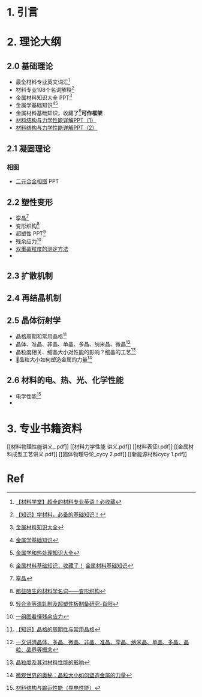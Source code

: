 # 1. 引言 

# 2. 理论大纲 
## 2.0 基础理论 
- 最全材料专业英文词汇[^1]
- 材料专业108个名词解释[^2]
- 金属材料知识大全 PPT[^3]
- 金属学基础知识[^4][^5]
- 金属材料基础知识，收藏了[^6]**可作框架**
- [材料结构与力学性能详解PPT（1）](https://mp.weixin.qq.com/s/tqOAuePAzVni-XXxYqPpzw)
- [材料结构与力学性能详解PPT（2）](https://mp.weixin.qq.com/s/OX23pfLe-Dw6oUwuxYtwrA)
## 2.1 凝固理论 
### 相图 
- [二元合金相图](https://mp.weixin.qq.com/s/L-kPd-UfKAwIiGuEwcGIqw) PPT 

## 2.2 塑性变形 
- 孪晶[^7]
- 变形织构[^8]
- 超塑性 PPT[^9]
- 残余应力[^10]
- [双重晶粒度的测定方法](https://mp.weixin.qq.com/s/hwU1sbOLNZCkmHFzNhicIw)
- 

## 2.3 扩散机制 



## 2.4 再结晶机制 



## 2.5 晶体衍射学 
- 晶格周期和常用晶格[^11]
- 晶体、准晶、非晶、单晶、多晶、纳米晶、微晶[^12]
- 晶粒度相关、细晶大小对性能的影响？细晶的工艺[^13]
- 🫧晶粒大小如何塑造金属的力量[^14]


## 2.6 材料的电、热、光、化学性能
- 电学性能[^15]
- 

# 3. 专业书籍资料 
[[材料物理性能讲义_.pdf]]
[[材料力学性能 讲义.pdf]]
[[材料表征I.pdf]]
[[金属材料成型工艺讲义.pdf]]
[[固体物理导论_cycy 2.pdf]]
[[新能源材料cycy 1.pdf]]


# Ref 

[^1]: [【材料学堂】超全的材料专业英语！必收藏](https://mp.weixin.qq.com/s/RRcl545ETJT8fXUk5a_geQ)
[^2]: [【知识】学材料，必备的基础知识！](https://mp.weixin.qq.com/s/n6CM6pIycrKqXJ59AknnDw)
[^3]: [金属材料知识大全](https://mp.weixin.qq.com/s/d-GfjC8zWDMX3xeh26ItYg)
[^4]: [金属学基础知识](https://mp.weixin.qq.com/s/fggGxWoBOa9ADhzLq1H9zQ)
[^5]: [金属学和热处理知识大全](https://mp.weixin.qq.com/s/OgMDoqT1iW2bpOTsq3ACUg)
[^6]: [金属材料基础知识，收藏了！](https://mp.weixin.qq.com/s/KnFdg1P7P9xAUHPkSWZRCA)
	[金属材料基础知识](https://mp.weixin.qq.com/s/znTpZva7BtQl8kv9iA15Uw)
[^7]: [孪晶](https://mp.weixin.qq.com/s/7dF6j2nvpENgUb8BvJed8g)
[^8]: [那些陌生的材料学名词——变形织构](https://mp.weixin.qq.com/s/EkLLWqzBRoYOa6p82v9RkQ)

[^9]: [轻合金等温轧制及超塑性板制备研究-肖阳](https://mp.weixin.qq.com/s/eMwqqP2pYMga3feBf9lxUA)
[^10]: [一组图看懂残余应力](https://mp.weixin.qq.com/s/hkEtSR2pitkSUcxVq4PEGw)

[^11]: [【知识】晶格的周期性与常用晶格](https://mp.weixin.qq.com/s/RzoBJZWH4OLCQv9hJd0Htg)

[^12]: [一文讲清晶体、多晶、微晶、非晶、准晶、孪晶、纳米晶、单晶、多晶、晶粒、晶界等概念](https://mp.weixin.qq.com/s/yIjNwybWK5N-W4XtQf0Hww)
[^13]: [晶粒度及其对材料性能的影响](https://mp.weixin.qq.com/s/T37DEF0fyN4EnYUfrVdyWA)

[^14]: [微观世界的奥秘：晶粒大小如何塑造金属的力量](https://mp.weixin.qq.com/s/naI1UjZD6pMdxPWaUBaqRg)
[^15]: [材料结构与输运性能（导电性能）](https://mp.weixin.qq.com/s/hIbGfztp-JDnJTFRPNxohQ)

